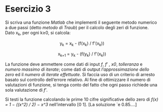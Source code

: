 # Esercizio 3

Si scriva una funzione *Matlab* che implementi il seguente metodo numerico a due passi (detto *metodo di Traub*) per il calcolo degli zeri di funzione.  Dato x<sub>k</sub>, per ogni k≥0, si calcola:

<center>
y<sub>k</sub> =  x<sub>k</sub> - (f(x<sub>k</sub>) / f'(x<sub>k</sub>))

x<sub>k+1</sub> =  y<sub>k</sub> - (f(y<sub>k</sub>) / f'(x<sub>k</sub>))
</center>

La funzione deve ammettere come dati di input *f*, *f′* , *x0*, *tolleranza* e *numero massimo di iterate*; come dati di output *l’approssimazione dello zero* ed il *numero di iterate effettuate*.  Si faccia uso di un criterio di arresto basato sul controllo dell’errore relativo.  Al fine di ottimizzare il numero di valutazioni di funzione, si tenga conto del fatto che ogni passo richiede una sola valutazione di *f′*.

Si testi la funzione calcolando le prime 10 cifre significative dello zero di *f(x) = 1 − ((x^2) / 2) − x^3* nell’intervallo [0 1].
[La soluzione `e 0.85....]
